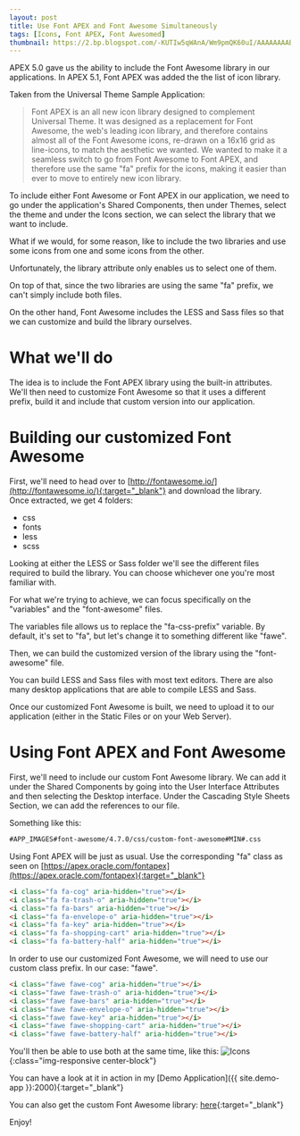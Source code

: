 ```yaml
---
layout: post
title: Use Font APEX and Font Awesome Simultaneously
tags: [Icons, Font APEX, Font Awesomed]
thumbnail: https://2.bp.blogspot.com/-KUTIw5qWAnA/Wm9pmQK60uI/AAAAAAAABmY/4BlXI-f8P-kAXFSabBEButVHXcaLtSioQCLcBGAs/s72-c/Icons.png
---
```


APEX 5.0 gave us the ability to include the Font Awesome library in our applications. In APEX 5.1, Font APEX was added the the list of icon library.

Taken from the Universal Theme Sample Application:

> Font APEX is an all new icon library designed to complement Universal Theme. It was designed as a replacement for Font Awesome, the web's leading icon library, and therefore contains almost all of the Font Awesome icons, re-drawn on a 16x16 grid as line-icons, to match the aesthetic we wanted. We wanted to make it a seamless switch to go from Font Awesome to Font APEX, and therefore use the same "fa" prefix for the icons, making it easier than ever to move to entirely new icon library.

To include either Font Awesome or Font APEX in our application, we need to go under the application's Shared Components, then under Themes, select the theme and under the Icons section, we can select the library that we want to include.

What if we would, for some reason, like to include the two libraries and use some icons from one and some icons from the other.

Unfortunately, the library attribute only enables us to select one of them.

On top of that, since the two libraries are using the same "fa" prefix, we can't simply include both files.

On the other hand, Font Awesome includes the LESS and Sass files so that we can customize and build the library ourselves.


# What we'll do
The idea is to include the Font APEX library using the built-in attributes. We'll then need to customize Font Awesome so that it uses a different prefix, build it and include that custom version into our application.

# Building our customized Font Awesome
First, we'll need to head over to [http://fontawesome.io/](http://fontawesome.io/){:target="_blank"} and download the library.  
Once extracted, we get 4 folders:
- css
- fonts
- less 
- scss

Looking at either the LESS or Sass folder we'll see the different files required to build the library. You can choose whichever one you're most familiar with.

For what we're trying to achieve, we can focus specifically on the "variables" and the "font-awesome" files.

The variables file allows us to replace the "fa-css-prefix" variable.
By default, it's set to "fa", but let's change it to something different like "fawe".

Then, we can build the customized version of the library using the "font-awesome" file.

You can build LESS and Sass files with most text editors. There are also many desktop applications that are able to compile LESS and Sass.

Once our customized Font Awesome is built, we need to upload it to our application (either in the Static Files or on your Web Server).

# Using Font APEX and Font Awesome
First, we'll need to include our custom Font Awesome library. We can add it under the Shared Components by going into the User Interface Attributes and then selecting the Desktop interface. Under the Cascading Style Sheets Section, we can add the references to our file. 

Something like this:
```html
#APP_IMAGES#font-awesome/4.7.0/css/custom-font-awesome#MIN#.css
```

Using Font APEX will be just as usual. Use the corresponding "fa" class as seen on [https://apex.oracle.com/fontapex](https://apex.oracle.com/fontapex){:target="_blank"}

```html
<i class="fa fa-cog" aria-hidden="true"></i>
<i class="fa fa-trash-o" aria-hidden="true"></i>
<i class="fa fa-bars" aria-hidden="true"></i>
<i class="fa fa-envelope-o" aria-hidden="true"></i>
<i class="fa fa-key" aria-hidden="true"></i>
<i class="fa fa-shopping-cart" aria-hidden="true"></i>
<i class="fa fa-battery-half" aria-hidden="true"></i>
```

In order to use our customized Font Awesome, we will need to use our custom class prefix. In our case: "fawe".  
```html
<i class="fawe fawe-cog" aria-hidden="true"></i>
<i class="fawe fawe-trash-o" aria-hidden="true"></i>
<i class="fawe fawe-bars" aria-hidden="true"></i>
<i class="fawe fawe-envelope-o" aria-hidden="true"></i>
<i class="fawe fawe-key" aria-hidden="true"></i>
<i class="fawe fawe-shopping-cart" aria-hidden="true"></i>
<i class="fawe fawe-battery-half" aria-hidden="true"></i>
```

You'll then be able to use both at the same time, like this:
![Icons](https://2.bp.blogspot.com/-KUTIw5qWAnA/Wm9pmQK60uI/AAAAAAAABmY/4BlXI-f8P-kAXFSabBEButVHXcaLtSioQCLcBGAs/s1600/Icons.png "Icons"){:class="img-responsive center-block"}

You can have a look at it in action in my [Demo Application]({{ site.demo-app }}:2000){:target="_blank"}

You can also get the custom Font Awesome library: [here](https://drive.google.com/file/d/10b9jedIyqSNzOKdvF7HR3xFRkE85zG7a){:target="_blank"}

Enjoy!